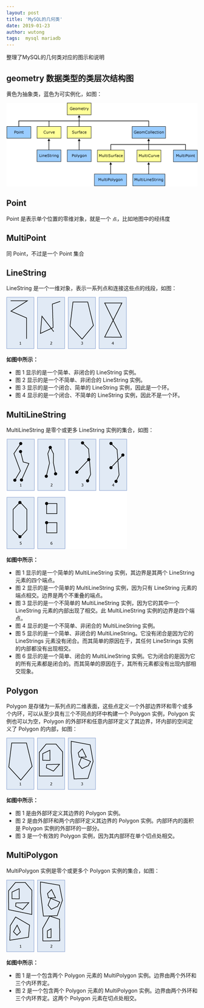 ```yaml
---
layout: post
title: 'MySQL的几何类'
date: 2019-01-23
author: wutong
tags:  mysql mariadb
---
```


整理了MySQL的几何类对应的图示和说明

## geometry 数据类型的类层次结构图

黄色为抽象类，蓝色为可实例化，如图：

![](/screenshot/2019-01-23/geometry-layer.gif)

## Point

Point 是表示单个位置的零维对象，就是一个 `点`，比如地图中的经纬度

## MultiPoint

同 Point，不过是一个 Point 集合

## LineString

LineString 是一个一维对象，表示一系列点和连接这些点的线段，如图：

![](/screenshot/2019-01-23/linestring.gif)

**如图中所示：**

 - 图 1 显示的是一个简单、非闭合的 LineString 实例。
 - 图 2 显示的是一个不简单、非闭合的 LineString 实例。
 - 图 3 显示的是一个闭合、简单的 LineString 实例，因此是一个环。
 - 图 4 显示的是一个闭合、不简单的 LineString 实例，因此不是一个环。
 
## MultiLineString
 
MultiLineString 是零个或更多 LineString 实例的集合，如图：
 
![](/screenshot/2019-01-23/multilinestring.gif)
 
**如图中所示：**
 
 - 图 1 显示的是一个简单的 MultiLineString 实例，其边界是其两个 LineString 元素的四个端点。
 - 图 2 显示的是一个简单的 MultiLineString 实例，因为只有 LineString 元素的端点相交。边界是两个不重叠的端点。
 - 图 3 显示的是一个不简单的 MultiLineString 实例，因为它的其中一个 LineString 元素的内部出现了相交。此 MultiLineString 实例的边界是四个端点。
 - 图 4 显示的是一个不简单、非闭合的 MultiLineString 实例。
 - 图 5 显示的是一个简单、非闭合的 MultiLineString。它没有闭合是因为它的 LineStrings 元素没有闭合。而其简单的原因在于，其任何 LineStrings 实例的内部都没有出现相交。
 - 图 6 显示的是一个简单、闭合的 MultiLineString 实例。它为闭合的是因为它的所有元素都是闭合的。而其简单的原因在于，其所有元素都没有出现内部相交现象。
 
## Polygon
 
Polygon 是存储为一系列点的二维表面，这些点定义一个外部边界环和零个或多个内环，可以从至少具有三个不同点的环中构建一个 Polygon 实例，Polygon 实例也可以为空，Polygon 的外部环和任意内部环定义了其边界，环内部的空间定义了 Polygon 的内部，如图：
 
![](/screenshot/2019-01-23/polygon.gif)
 
**如图中所示：**
 
 - 图 1 是由外部环定义其边界的 Polygon 实例。
 - 图 2 是由外部环和两个内部环定义其边界的 Polygon 实例。内部环内的面积是 Polygon 实例的外部环的一部分。
 - 图 3 是一个有效的 Polygon 实例，因为其内部环在单个切点处相交。
 
## MultiPolygon
 
MultiPolygon 实例是零个或更多个 Polygon 实例的集合，如图：
 
![](/screenshot/2019-01-23/multipolygon.gif)
 
**如图中所示：**
 
 - 图 1 是一个包含两个 Polygon 元素的 MultiPolygon 实例。边界由两个外环和三个内环界定。
 - 图 2 是一个包含两个 Polygon 元素的 MultiPolygon 实例。边界由两个外环和三个内环界定。这两个 Polygon 元素在切点处相交。
 
